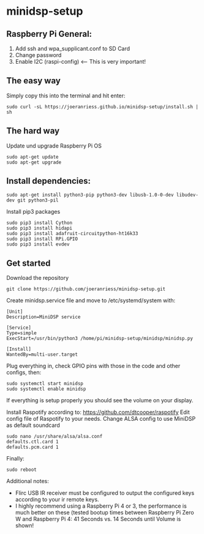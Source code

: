 # minidsp-setup

## Raspberry Pi General:
1. Add ssh and wpa_supplicant.conf to SD Card
2. Change password
3. Enable I2C (raspi-config) <-- This is very important!

## The easy way
Simply copy this into the terminal and hit enter:
```
sudo curl -sL https://joeranriess.github.io/minidsp-setup/install.sh | sh
```

## The hard way
Update und upgrade Raspberry Pi OS
```
sudo apt-get update
sudo apt-get upgrade
```

## Install dependencies:
```
sudo apt-get install python3-pip python3-dev libusb-1.0-0-dev libudev-dev git python3-pil
```
Install pip3 packages
```
sudo pip3 install Cython
sudo pip3 install hidapi
sudo pip3 install adafruit-circuitpython-ht16k33
sudo pip3 install RPi.GPIO
sudo pip3 install evdev
```

## Get started
Download the repository
```
git clone https://github.com/joeranriess/minidsp-setup.git
```
Create minidsp.service file and move to /etc/systemd/system with:
```
[Unit]
Description=MiniDSP service

[Service]
Type=simple
ExecStart=/usr/bin/python3 /home/pi/minidsp-setup/minidsp/minidsp.py

[Install]
WantedBy=multi-user.target
```

Plug everything in, check GPIO pins with those in the code and other configs, then:
```
sudo systemctl start minidsp
sudo systemctl enable minidsp
```
If everything is setup properly you should see the volume on your display.

Install Raspotify according to: https://github.com/dtcooper/raspotify
Edit config file of Raspotify to your needs.
Change ALSA config to use MiniDSP as default soundcard
```
sudo nano /usr/share/alsa/alsa.conf
defaults.ctl.card 1
defaults.pcm.card 1
```
Finally:
```
sudo reboot
```

Additional notes:
- Flirc USB IR receiver must be configured to output the configured keys according to your ir remote keys.
- I highly recommend using a Raspberry Pi 4 or 3, the performance is much better on these (tested bootup times between Raspberry Pi Zero W and Raspberry Pi 4: 41 Seconds vs. 14 Seconds until Volume is shown!
